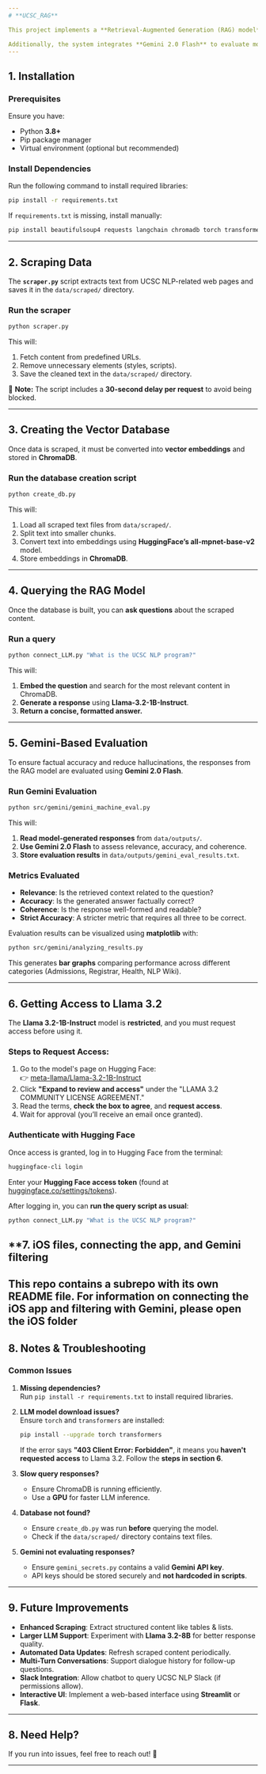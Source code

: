 ```yaml
---
# **UCSC_RAG**

This project implements a **Retrieval-Augmented Generation (RAG) model** using **LangChain**, **ChromaDB**, and **Llama 3.2**. It scrapes UCSC NLP-related websites, stores text embeddings in a vector database, and allows users to query the data for contextual responses.

Additionally, the system integrates **Gemini 2.0 Flash** to evaluate model-generated responses, ensuring factual accuracy, coherence, and relevance. This helps reduce hallucinations and improves overall response quality.
---
```


## **1. Installation**

### **Prerequisites**

Ensure you have:

- Python **3.8+**
- Pip package manager
- Virtual environment (optional but recommended)

### **Install Dependencies**

Run the following command to install required libraries:

```bash
pip install -r requirements.txt
```

If `requirements.txt` is missing, install manually:

```bash
pip install beautifulsoup4 requests langchain chromadb torch transformers google-generativeai matplotlib pandas numpy
```

---

## **2. Scraping Data**

The **`scraper.py`** script extracts text from UCSC NLP-related web pages and saves it in the `data/scraped/` directory.

### **Run the scraper**

```bash
python scraper.py
```

This will:

1. Fetch content from predefined URLs.
2. Remove unnecessary elements (styles, scripts).
3. Save the cleaned text in the `data/scraped/` directory.

🚀 **Note:** The script includes a **30-second delay per request** to avoid being blocked.

---

## **3. Creating the Vector Database**

Once data is scraped, it must be converted into **vector embeddings** and stored in **ChromaDB**.

### **Run the database creation script**

```bash
python create_db.py
```

This will:

1. Load all scraped text files from `data/scraped/`.
2. Split text into smaller chunks.
3. Convert text into embeddings using **HuggingFace’s all-mpnet-base-v2** model.
4. Store embeddings in **ChromaDB**.

---

## **4. Querying the RAG Model**

Once the database is built, you can **ask questions** about the scraped content.

### **Run a query**

```bash
python connect_LLM.py "What is the UCSC NLP program?"
```

This will:

1. **Embed the question** and search for the most relevant content in ChromaDB.
2. **Generate a response** using **Llama-3.2-1B-Instruct**.
3. **Return a concise, formatted answer.**

---

## **5. Gemini-Based Evaluation**

To ensure factual accuracy and reduce hallucinations, the responses from the RAG model are evaluated using **Gemini 2.0 Flash**.

### **Run Gemini Evaluation**

```bash
python src/gemini/gemini_machine_eval.py
```

This will:

1. **Read model-generated responses** from `data/outputs/`.
2. **Use Gemini 2.0 Flash** to assess relevance, accuracy, and coherence.
3. **Store evaluation results** in `data/outputs/gemini_eval_results.txt`.

### **Metrics Evaluated**

- **Relevance**: Is the retrieved context related to the question?
- **Accuracy**: Is the generated answer factually correct?
- **Coherence**: Is the response well-formed and readable?
- **Strict Accuracy**: A stricter metric that requires all three to be correct.

Evaluation results can be visualized using **matplotlib** with:

```bash
python src/gemini/analyzing_results.py
```

This generates **bar graphs** comparing performance across different categories (Admissions, Registrar, Health, NLP Wiki).

---

## **6. Getting Access to Llama 3.2**

The **Llama 3.2-1B-Instruct** model is **restricted**, and you must request access before using it.

### **Steps to Request Access:**

1. Go to the model's page on Hugging Face:  
   👉 [meta-llama/Llama-3.2-1B-Instruct](https://huggingface.co/meta-llama/Llama-3.2-1B-Instruct)
2. Click **"Expand to review and access"** under the "LLAMA 3.2 COMMUNITY LICENSE AGREEMENT."
3. Read the terms, **check the box to agree**, and **request access**.
4. Wait for approval (you’ll receive an email once granted).

### **Authenticate with Hugging Face**

Once access is granted, log in to Hugging Face from the terminal:

```bash
huggingface-cli login
```

Enter your **Hugging Face access token** (found at [huggingface.co/settings/tokens](https://huggingface.co/settings/tokens)).

After logging in, you can **run the query script as usual**:

```bash
python connect_LLM.py "What is the UCSC NLP program?"
```
## **7. iOS files, connecting the app, and Gemini filtering 
This repo contains a subrepo with its own README file. For information on connecting the iOS app and filtering with Gemini, please open the iOS folder 
---

## **8. Notes & Troubleshooting**

### **Common Issues**

1. **Missing dependencies?**  
   Run `pip install -r requirements.txt` to install required libraries.

2. **LLM model download issues?**  
   Ensure `torch` and `transformers` are installed:

   ```bash
   pip install --upgrade torch transformers
   ```

   If the error says **"403 Client Error: Forbidden"**, it means you **haven't requested access** to Llama 3.2. Follow the **steps in section 6**.

3. **Slow query responses?**

   - Ensure ChromaDB is running efficiently.
   - Use a **GPU** for faster LLM inference.

4. **Database not found?**

   - Ensure `create_db.py` was run **before** querying the model.
   - Check if the `data/scraped/` directory contains text files.

5. **Gemini not evaluating responses?**
   - Ensure `gemini_secrets.py` contains a valid **Gemini API key**.
   - API keys should be stored securely and **not hardcoded in scripts**.

---

## **9. Future Improvements**

- **Enhanced Scraping**: Extract structured content like tables & lists.
- **Larger LLM Support**: Experiment with **Llama 3.2-8B** for better response quality.
- **Automated Data Updates**: Refresh scraped content periodically.
- **Multi-Turn Conversations**: Support dialogue history for follow-up questions.
- **Slack Integration**: Allow chatbot to query UCSC NLP Slack (if permissions allow).
- **Interactive UI**: Implement a web-based interface using **Streamlit** or **Flask**.

---

## **8. Need Help?**

If you run into issues, feel free to reach out! 🚀

---

